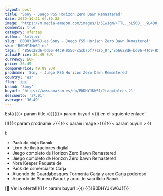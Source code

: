 ```yaml
---
layout: post
title: 'Sony - Juego PS5 Horizon Zero Dawn Remastered'
date: 2025-10-31 04:20:52
image: 'https://m.media-amazon.com/images/I/51w1gmV+TTL._SL500_._SL400_.jpg'
comments: true
category: ofertas
author: 'tole.es'
slug: 'B0DHYJKW6J-es Sony - Juego PS5 Horizon Zero Dawn Remastered'
sku: 'B0DHYJKW6J-es'
tags: [ '856628d6-bd06-44c9-8556-c5cb75f77e2b_0','856628d6-bd06-44c9-8556-c5cb75f77e2b_2201','856628d6-bd06-44c9-8556-c5cb75f77e2b_3601','Arborist Merchandising Root','Electrónica','Hardware y juegos para PlayStation 5','Juegos para PlayStation 5','Preventa de Videojuegos','Self Service','Special Features Stores','Videojuegos','Videojuegos más esperados','ps5','sony','🇪🇸', ]
actualPrice: 36.49 EUR
currency: EUR
price: 36.49
comparePrice: 49.99 EUR
prodname: 'Sony - Juego PS5 Horizon Zero Dawn Remastered'
country: 'es'
flag: '🇪🇸'
brand: 'Sony'
buyurl: 'https://www.amazon.es/dp/B0DHYJKW6J/?tag=tolees-21'
descuento: '27.01'
average: '36.49'
---
```


Está [{{< param title >}}]({{< param buyurl >}}) en el siguiente enlace!

[![{{< param prodname >}}]({{< param image >}})]({{< param buyurl >}})

ℹ️:

- Pack de viaje Banuk
- Libro de ilustraciones digital
- Juego completo de Horizon Zero Dawn Remastered
- Juego completo de Horizon Zero Dawn Remastered
- Nora Keeper Paquete de
- Pack de comerciante Carja
- Atuendo de Guardabosques Tormenta Carja y arco Carja poderoso
- Atuendo de Pionero Banuk y arco de sacrificio Banuk

[🛒 Ver la oferta!!]({{< param buyurl >}})
{{<world>}}B0DHYJKW6J{{</world>}}
